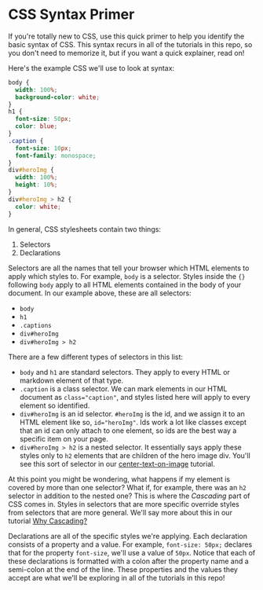 # CSS Syntax Primer

If you're totally new to CSS, use this quick primer to help you identify the basic syntax of CSS. This syntax recurs in all of the tutorials in this repo, so you don't need to memorize it, but if you want a quick explainer, read on!

Here's the example CSS we'll use to look at syntax:
```css
body {
  width: 100%;
  background-color: white;
}
h1 {
  font-size: 50px;
  color: blue;
}
.caption {
  font-size: 10px;
  font-family: monospace;
}
div#heroImg {
  width: 100%;
  height: 10%;
}
div#heroImg > h2 {
  color: white;
}
```
In general, CSS stylesheets contain two things:
1. Selectors
2. Declarations

Selectors are all the names that tell your browser which HTML elements to apply which styles to. For example, `body` is a selector. Styles inside the `{}` following `body` apply to all HTML elements contained in the body of your document. In our example above, these are all selectors:
  - `body`
  - `h1`
  - `.captions`
  - `div#heroImg`
  - `div#heroImg > h2`

There are a few different types of selectors in this list:
- `body` and `h1` are standard selectors. They apply to every HTML or markdown element of that type.
- `.caption` is a class selector. We can mark elements in our HTML document as `class="caption"`, and styles listed here will apply to every element so identified.
- `div#heroImg` is an id selector. `#heroImg` is the id, and we assign it to an HTML element like so, `id="heroImg"`. Ids work a lot like classes except that an id can only attach to one element, so ids are the best way a specific item on your page.
- `div#heroImg > h2` is a nested selector. It essentially says apply these styles only to `h2` elements that are children of the hero image div. You'll see this sort of selector in our [center-text-on-image](../tutorial/center-text-on-image/center-text-on-image.md) tutorial.

At this point you might be wondering, what happens if my element is covered by more than one selector? What if, for example, there was an `h2` selector in addition to the nested one? This is where the _Cascading_ part of CSS comes in. Styles in selectors that are more specific override styles from selectors that are more general. We'll say more about this in our tutorial [Why Cascading?](../tutorials/why-cascading)

Declarations are all of the specific styles we're applying. Each declaration consists of a property and a value. For example, `font-size: 50px;` declares that for the property `font-size`, we'll use a value of `50px`. Notice that each of these declarations is formatted with a colon after the property name and a semi-colon at the end of the line. These properties and the values they accept are what we'll be exploring in all of the tutorials in this repo!

